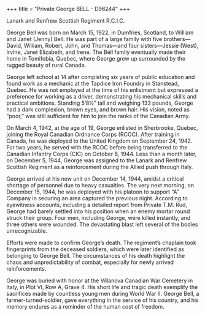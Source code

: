 +++
title = "Private George BELL - D96244"
+++

Lanark and Renfrew Scottish Regiment R.C.I.C.

George Bell was born on March 15, 1922, in Dumfries, Scotland, to William and Janet (Jenny) Bell. He was part of a large family with five brothers—David, William, Robert, John, and Thomas—and four sisters—Jessie (West), Irvine, Janet Elizabeth, and Irene. The Bell family eventually made their home in Tomifobia, Quebec, where George grew up surrounded by the rugged beauty of rural Canada.

George left school at 14 after completing six years of public education and found work as a mechanic at the Tapdice Iron Foundry in Stanstead, Quebec. 
He was not employed at the time of his enlistment but expressed a preference for working as a driver, demonstrating his mechanical skills and practical ambitions. 
Standing 5’8½” tall and weighing 133 pounds, George had a dark complexion, brown eyes, and brown hair. His vision, noted as “poor,” was still sufficient for him to join the ranks of the Canadian Army.

On March 4, 1942, at the age of 19, George enlisted in Sherbrooke, Quebec, joining the Royal Canadian Ordnance Corps (RCOC). After training in Canada, he was deployed to the United Kingdom on September 24, 1942. For two years, he served with the RCOC before being transferred to the Canadian Infantry Corps (CIC) on October 8, 1944. 
Less than a month later, on December 5, 1944, George was assigned to the Lanark and Renfrew Scottish Regiment as a reinforcement during the Allied push through Italy.

George arrived at his new unit on December 14, 1944, amidst a critical shortage of personnel due to heavy casualties. 
The very next morning, on December 15, 1944, he was deployed with his platoon to support “A” Company in securing an area captured the previous night. According to eyewitness accounts, including a detailed report from Private T.M. Rud, George had barely settled into his position when an enemy mortar round struck their group. Four men, including George, were killed instantly, and three others were wounded. The devastating blast left several of the bodies unrecognizable.

Efforts were made to confirm George’s death. The regiment’s chaplain took fingerprints from the deceased soldiers, which were later identified as belonging to George Bell. The circumstances of his death highlight the chaos and unpredictability of combat, especially for newly arrived reinforcements.

George was buried with honor at the Villanova Canadian War Cemetery in Italy, in Plot VI, Row A, Grave 4. 
His short life and tragic death exemplify the sacrifices made by countless young men during World War II. 
George Bell, a farmer-turned-soldier, gave everything in the service of his country, and his memory endures as a reminder of the human cost of freedom.

